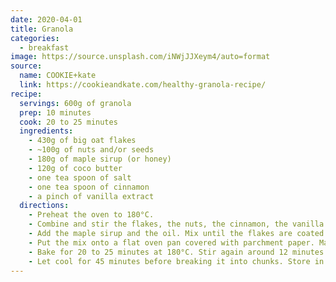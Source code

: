 ```yaml
---
date: 2020-04-01
title: Granola
categories:
  - breakfast
image: https://source.unsplash.com/iNWjJJXeym4/auto=format
source:
  name: COOKIE+kate
  link: https://cookieandkate.com/healthy-granola-recipe/
recipe:
  servings: 600g of granola
  prep: 10 minutes
  cook: 20 to 25 minutes
  ingredients:
    - 430g of big oat flakes
    - ~100g of nuts and/or seeds
    - 180g of maple sirup (or honey)
    - 120g of coco butter
    - one tea spoon of salt
    - one tea spoon of cinnamon
    - a pinch of vanilla extract
  directions:
    - Preheat the oven to 180°C.
    - Combine and stir the flakes, the nuts, the cinnamon, the vanilla extract and the salt.
    - Add the maple sirup and the oil. Mix until the flakes are coated with the mixture.
    - Put the mix onto a flat oven pan covered with parchment paper. Make sure it is well spread.
    - Bake for 20 to 25 minutes at 180°C. Stir again around 12 minutes in to make sure the granola bakes evenly. Spread it again and press on it to help big chunks form.
    - Let cool for 45 minutes before breaking it into chunks. Store in an air-tight container.
---
```

